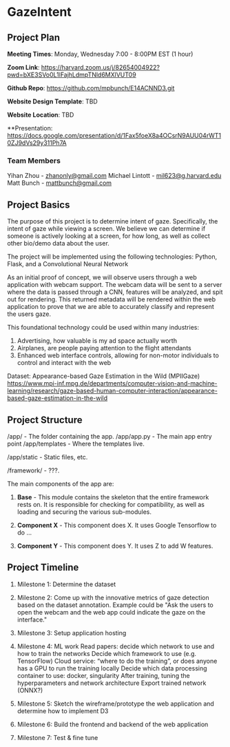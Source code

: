 # GazeIntent

## Project Plan

**Meeting Times**: Monday, Wednesday 7:00 - 8:00PM EST (1 hour)

**Zoom Link**: https://harvard.zoom.us/j/82654004922?pwd=bXE3SVo0L1lFajhLdmpTNld6MXlVUT09

**Github Repo**: https://github.com/mpbunch/E14ACNND3.git

**Website Design Template**: TBD

**Website Location**: TBD

**Presentation: https://docs.google.com/presentation/d/1Fax5foeX8a4OCsrN9AUU04rWT10ZJ9dVs29y311Ph7A

### Team Members

Yihan Zhou - zhanonly@gmail.com
Michael Lintott - mil623@g.harvard.edu
Matt Bunch - mattbunch@gmail.com

## Project Basics

The purpose of this project is to determine intent of gaze. Specifically, the intent of gaze while viewing a screen. We believe we can determine if someone is actively looking at a screen, for how long, as well as collect other bio/demo data about the user.


The project will be implemented using the following technologies: Python, Flask, and a Convolutional Neural Network


As an initial proof of concept, we will observe users through a web application with webcam support. The webcam data will be sent to a server where the data is passed through a CNN, features will be analyzed, and spit out for rendering. This returned metadata will be rendered within the web application to prove that we are able to accurately classify and represent the users gaze.

This foundational technology could be used within many industries:
1. Advertising, how valuable is my ad space actually worth
2. Airplanes, are people paying attention to the flight attendants
3. Enhanced web interface controls, allowing for non-motor individuals to control and interact with the web

Dataset:
Appearance-based Gaze Estimation in the Wild (MPIIGaze)
https://www.mpi-inf.mpg.de/departments/computer-vision-and-machine-learning/research/gaze-based-human-computer-interaction/appearance-based-gaze-estimation-in-the-wild


## Project Structure

/app/				- The folder containing the app.
/app/app.py			- The main app entry point
/app/templates		- Where the templates live.

/app/static			- Static files, etc.

/framework/			- ???.

The main components of the app are:

1. **Base** - This module contains the skeleton that the entire framework rests on. It is responsible
for checking for compatibility, as well as loading and securing the various sub-modules.

2. **Component X** - This component does X. It uses Google Tensorflow to do ...

3. **Component Y** - This component does Y. It uses Z to add W features.

## Project Timeline

1. Milestone 1: Determine the dataset

2. Milestone 2: Come up with the innovative metrics of gaze detection based on the dataset annotation. Example could be "Ask the users to open the webcam and the web app could indicate the gaze on the interface."

3. Milestone 3: Setup application hosting

4. Milestone 4: ML work
  Read papers: decide which network to use and how to train the networks
  Decide which framework to use (e.g. TensorFlow)
  Cloud service: “where to do the training”, or does anyone has a GPU to run the training locally
  Decide which data processing container to use:  docker, singularity
  After training, tuning the hyperparameters and network architecture
  Export trained network (ONNX?)

5. Milestone 5: Sketch the wireframe/prototype the web application and determine how to implement D3

6. Milestone 6: Build the frontend and backend of the web application

7. Milestone 7: Test & fine tune
